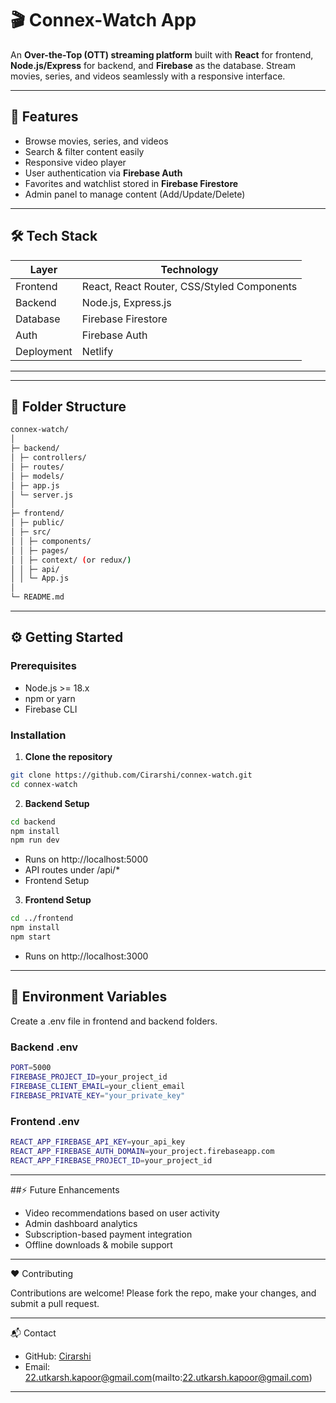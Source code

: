# 🎬 Connex-Watch App
<!--
![GitHub stars](https://img.shields.io/github/stars/your-username/ott-app?style=social)
![GitHub forks](https://img.shields.io/github/forks/your-username/ott-app?style=social)
![GitHub issues](https://img.shields.io/github/issues/your-username/ott-app)
![License](https://img.shields.io/github/license/your-username/ott-app)
-->

An **Over-the-Top (OTT) streaming platform** built with **React** for frontend, **Node.js/Express** for backend, and **Firebase** as the database. Stream movies, series, and videos seamlessly with a responsive interface.  

---

## 🌟 Features

- Browse movies, series, and videos  
- Search & filter content easily  
- Responsive video player  
- User authentication via **Firebase Auth**  
- Favorites and watchlist stored in **Firebase Firestore**  
- Admin panel to manage content (Add/Update/Delete)  

---

## 🛠️ Tech Stack

| Layer        | Technology |
| ------------ | ---------- |
| Frontend     | React, React Router, CSS/Styled Components |
| Backend      | Node.js, Express.js |
| Database     | Firebase Firestore |
| Auth         | Firebase Auth |
| Deployment   | Netlify |

---
<!--
## 🚀 Live Demo

[Visit Live App](https://your-app-link.com)  

---

## 💻 Screenshots

**Home Page**  
![Home Page](./screenshots/home.png)

**Video Player**  
![Video Player](./screenshots/player.png)

**Admin Dashboard**  
![Admin Dashboard](./screenshots/admin.png)

> Replace these images with your actual screenshots.  
-->
---

## 📂 Folder Structure

```bash
connex-watch/
│
├─ backend/
│ ├─ controllers/
│ ├─ routes/
│ ├─ models/
│ ├─ app.js
│ └─ server.js
│
├─ frontend/
│ ├─ public/
│ ├─ src/
│ │ ├─ components/
│ │ ├─ pages/
│ │ ├─ context/ (or redux/)
│ │ ├─ api/
│ │ └─ App.js
│
└─ README.md
```

---

## ⚙️ Getting Started

### Prerequisites

- Node.js >= 18.x  
- npm or yarn  
- Firebase CLI  

### Installation

1. **Clone the repository**

```bash
git clone https://github.com/Cirarshi/connex-watch.git
cd connex-watch
```

2. **Backend Setup**

```bash
cd backend
npm install
npm run dev
```
  - Runs on http://localhost:5000
  - API routes under /api/*
  - Frontend Setup

3. **Frontend Setup**
 
```bash
cd ../frontend
npm install
npm start
```
  - Runs on http://localhost:3000

---

## 🔑 Environment Variables

Create a .env file in frontend and backend folders.

### Backend .env

```bash
PORT=5000
FIREBASE_PROJECT_ID=your_project_id
FIREBASE_CLIENT_EMAIL=your_client_email
FIREBASE_PRIVATE_KEY="your_private_key"
```

### Frontend .env

```bash
REACT_APP_FIREBASE_API_KEY=your_api_key
REACT_APP_FIREBASE_AUTH_DOMAIN=your_project.firebaseapp.com
REACT_APP_FIREBASE_PROJECT_ID=your_project_id
```

---

##⚡ Future Enhancements

  - Video recommendations based on user activity
  - Admin dashboard analytics
  - Subscription-based payment integration
  - Offline downloads & mobile support

---

❤️ Contributing

Contributions are welcome! Please fork the repo, make your changes, and submit a pull request.

---

📬 Contact

  - GitHub: [Cirarshi](https://github.com/Cirarshi) 
  - Email: 22.utkarsh.kapoor@gmail.com(mailto:22.utkarsh.kapoor@gmail.com)

---
